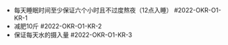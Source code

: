 - 每天睡眠时间至少保证六个小时且不过度熬夜（12点入睡） #2022-OKR-O1-KR-1
- 减肥10斤  #2022-OKR-O1-KR-2
- 保证每天水的摄入量  #2022-OKR-O1-KR-3